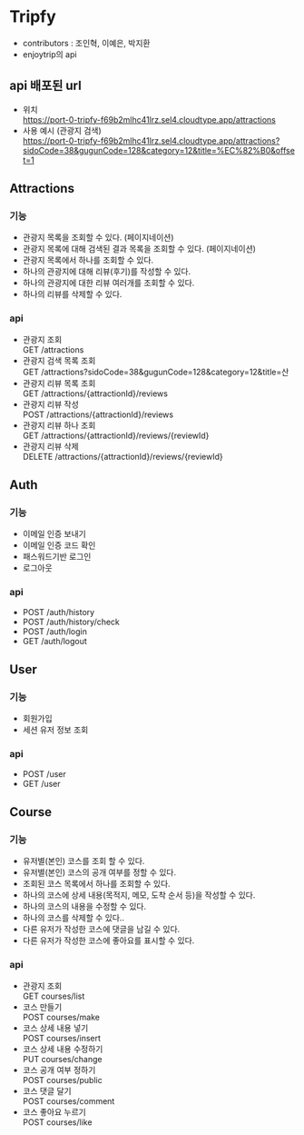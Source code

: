 # Tripfy
- contributors : 조인혁, 이예은, 박지환
- enjoytrip의 api
## api 배포된 url
- 위치  
https://port-0-tripfy-f69b2mlhc41lrz.sel4.cloudtype.app/attractions
- 사용 예시 (관광지 검색)  
https://port-0-tripfy-f69b2mlhc41lrz.sel4.cloudtype.app/attractions?sidoCode=38&gugunCode=128&category=12&title=%EC%82%B0&offset=1

## Attractions
### 기능
- 관광지 목록을 조회할 수 있다. (페이지네이션)
- 관광지 목록에 대해 검색된 결과 목록을 조회할 수 있다. (페이지네이션)
- 관광지 목록에서 하나를 조회할 수 있다.
- 하나의 관광지에 대해 리뷰(후기)를 작성할 수 있다.
- 하나의 관광지에 대한 리뷰 여러개를 조회할 수 있다.
- 하나의 리뷰를 삭제할 수 있다.
### api

- 관광지 조회  
GET /attractions
- 관광지 검색 목록 조회  
GET /attractions?sidoCode=38&gugunCode=128&category=12&title=산
- 관광지 리뷰 목록 조회  
GET /attractions/{attractionId}/reviews
- 관광지 리뷰 작성  
POST /attractions/{attractionId}/reviews
- 관광지 리뷰 하나 조회  
GET /attractions/{attractionId}/reviews/{reviewId}
- 관광지 리뷰 삭제  
DELETE /attractions/{attractionId}/reviews/{reviewId}

## Auth
### 기능
- 이메일 인증 보내기
- 이메일 인증 코드 확인
- 패스워드기반 로그인
- 로그아웃
### api
- POST /auth/history
- POST /auth/history/check
- POST /auth/login
- GET /auth/logout
## User
### 기능
- 회원가입
- 세션 유저 정보 조회
### api
- POST /user
- GET /user

## Course
### 기능
- 유저별(본인) 코스를 조회 할 수 있다.
- 유저별(본인) 코스의 공개 여부를 정할 수 있다.
- 조회된 코스 목록에서 하나를 조회할 수 있다.
- 하나의 코스에 상세 내용(목적지, 메모, 도착 순서 등)을 작성할 수 있다.
- 하나의 코스의 내용을 수정할 수 있다.
- 하나의 코스를 삭제할 수 있다..
- 다른 유저가 작성한 코스에 댓글을 남길 수 있다.
- 다른 유저가 작성한 코스에 좋아요를 표시할 수 있다.

### api
- 관광지 조회  
GET courses/list
- 코스 만들기  
POST courses/make
- 코스 상세 내용 넣기  
POST courses/insert
- 코스 상세 내용 수정하기  
PUT courses/change
- 코스 공개 여부 정하기  
POST courses/public
- 코스 댓글 달기  
POST courses/comment
- 코스 좋아요 누르기  
POST courses/like

